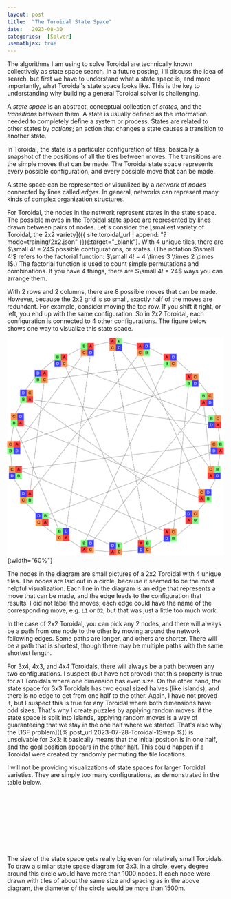```yaml
---
layout: post
title:  "The Toroidal State Space"
date:   2023-08-30
categories:  [Solver]
usemathjax: true
---
```

<style>
table
{
    max-width: 0px;
    margin-left:auto; 
    margin-right:auto;  
}
</style>

The algorithms I am using to solve Toroidal are technically known collectively as state space search.  In a future posting, I'll discuss the idea of search, but first we have to understand what a state space is, and more importantly, what Toroidal's state space looks like.  This is the key to understanding why building a general Toroidal solver is challenging.

A *state space* is an abstract, conceptual collection of *states,* and the *transitions* between them.  A state is usually defined as the information needed to completely define a system or process.  States are related to other states by *actions*; an action that changes a state causes a transition to another state.  

In Toroidal, the state is a particular configuration of tiles; basically a snapshot of the positions of all the tiles between moves.  The transitions are the simple moves that can be made.
The Toroidal state space represents every possible configuration, and every possible move that can be made.  

A state space can be represented or visualized by
a *network* of *nodes* connected by lines called *edges*.  In general, networks can represent many kinds of complex organization structures. 
<!-- 
For example, a roadmap is a network, where cities are nodes, and roads are edges.  The Internet is a network, with modems and routers as nodes, and with wires, cables, and even radio transmitters and receivers connecting them as edges. 
In computer science, this kind of network is usually called a *graph*. 
Graphs can be used conceptually, i.e., as a way of thinking about the organization of a system, but they can also be concrete, i.e., designed and constructed to organize actual data, enabling efficient computation.  Our use of networks will be conceptual; we will not build a graph explicitly.
 -->
For Toroidal, the nodes in the network represent states in the state space.  The possible moves in the Toroidal state space are represented by lines drawn between pairs of nodes.
Let's consider the [smallest variety of Toroidal, the 2x2 variety]({{ site.toroidal_url | append:  "?mode=training/2x2.json" }}){:target="_blank"}.
With 4 unique tiles, there are $\small 4! = 24$ possible configurations, or states.
(The notation $\small 4!$ refers to the factorial function: $\small 4! = 4 \times 3 \times 2 \times 1$.)  The factorial function is used to count simple permutations and combinations.  If you have 4 things, there are $\small 4! = 24$ ways you can arrange them.

With 2 rows and 2 columns, there are 8 possible moves that can be made.  However, because the 2x2 grid is so small, exactly half of the moves are redundant. 
For example, consider moving the top row.  If you shift it right, or left, you end up with the same configuration.  So in 2x2 Toroidal, each configuration is connected to 4 other configurations.  The figure below shows one way to visualize this state space.

![A visualization of the 2x2 Toroidal state space.](/TImages/2x2_StateSpace.png){:width="60%"}

The nodes in the diagram are small pictures of a 2x2 Toroidal with 4 unique tiles.  The nodes are laid out in a circle, because it seemed to be the most helpful visualization.
Each line in the diagram is an edge that represents a move that can be made, and the edge leads to the configuration that results.  I did not label the moves; each edge could have the name of the corresponding move, e.g. `L1` or `D2`, but that was just a little too much work.  

In the case of 2x2 Toroidal, you can pick any 2 nodes, and there will always be a path  from one node to the other by moving around the network following edges.
Some paths are longer, and others are shorter.  There will be a path that is shortest, though there may be multiple paths with the same shortest length.

For 3x4, 4x3, and 4x4 Toroidals, there will always be a path between any two configurations.  I suspect (but have not proved) that this property is true for all Toroidals where one dimension has even size.  On the other hand, the state space for 3x3 Toroidals 
has two equal sized halves (like islands), and there is no edge to get from one half to the other.  Again, I have not proved it, but I suspect this is true for any Toroidal where both dimensions have odd sizes.
That's why I create puzzles by applying random moves: if the state space is split into islands, applying random moves is a way of guaranteeing that we stay in the one half where we started.
That's also why the [1SF problem]({% post_url 2023-07-28-Toroidal-1Swap %}) is unsolvable for 3x3: it basically means that the initial position is in one half, and the goal position appears in the other half.  This could happen if a Toroidal were created by randomly permuting the tile locations.

I will not be providing visualizations of state spaces for larger Toroidal varieties. They are simply too many configurations, as demonstrated in the table below.

| Rows | Columns | Moves | Configurations|
|--:|--:|--:|--:|
| 2 | 2 | 4 | 4! = 24 |
| 3 | 3 | 12 | 9! = 362880 |
| 4 | 4 | 16 | 16! = 20922789888000 |
| 5 | 5 | 20 | 25! = 15511210043330985984000000 |

The size of the state space gets really big even for relatively small Toroidals.  To draw a similar state space diagram for 3x3, in a circle, every degree around this circle would have more than 1000 nodes.  If each node were drawn with tiles of about the same size and spacing as in the above diagram, the diameter of the circle would be more than 1500m.  
